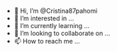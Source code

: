 - 👋 Hi, I’m @Cristina87pahomi
- 👀 I’m interested in ...
- 🌱 I’m currently learning ...
- 💞️ I’m looking to collaborate on ...
- 📫 How to reach me ...

<!---
Cristina87pahomi/Cristina87pahomi is a ✨ special ✨ repository because its `README.md` (this file) appears on your GitHub profile.
You can click the Preview link to take a look at your changes.
--->
